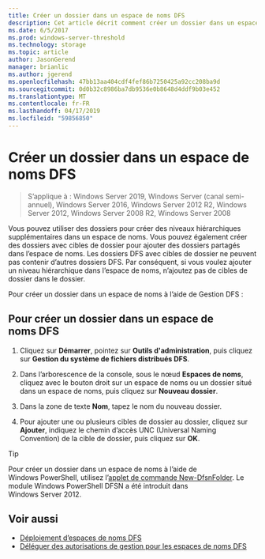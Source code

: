 ```yaml
---
title: Créer un dossier dans un espace de noms DFS
description: Cet article décrit comment créer un dossier dans un espace de noms DFS.
ms.date: 6/5/2017
ms.prod: windows-server-threshold
ms.technology: storage
ms.topic: article
author: JasonGerend
manager: brianlic
ms.author: jgerend
ms.openlocfilehash: 47bb13aa404cdf4fef86b7250425a92cc208ba9d
ms.sourcegitcommit: 0d0b32c8986ba7db9536e0b8648d4ddf9b03e452
ms.translationtype: MT
ms.contentlocale: fr-FR
ms.lasthandoff: 04/17/2019
ms.locfileid: "59856850"
---
```

# <a name="create-a-folder-in-a-dfs-namespace"></a>Créer un dossier dans un espace de noms DFS

> S’applique à : Windows Server 2019, Windows Server (canal semi-annuel), Windows Server 2016, Windows Server 2012 R2, Windows Server 2012, Windows Server 2008 R2, Windows Server 2008

Vous pouvez utiliser des dossiers pour créer des niveaux hiérarchiques supplémentaires dans un espace de noms. Vous pouvez également créer des dossiers avec cibles de dossier pour ajouter des dossiers partagés dans l’espace de noms. Les dossiers DFS avec cibles de dossier ne peuvent pas contenir d’autres dossiers DFS. Par conséquent, si vous voulez ajouter un niveau hiérarchique dans l’espace de noms, n’ajoutez pas de cibles de dossier dans le dossier.

Pour créer un dossier dans un espace de noms à l’aide de Gestion DFS :

## <a name="to-create-a-folder-in-a-dfs-namespace"></a>Pour créer un dossier dans un espace de noms DFS

1.  Cliquez sur **Démarrer**, pointez sur **Outils d'administration**, puis cliquez sur **Gestion du système de fichiers distribués DFS**.

2.  Dans l’arborescence de la console, sous le nœud **Espaces de noms**, cliquez avec le bouton droit sur un espace de noms ou un dossier situé dans un espace de noms, puis cliquez sur **Nouveau dossier**.

3.  Dans la zone de texte **Nom**, tapez le nom du nouveau dossier.

4.  Pour ajouter une ou plusieurs cibles de dossier au dossier, cliquez sur **Ajouter**, indiquez le chemin d’accès UNC (Universal Naming Convention) de la cible de dossier, puis cliquez sur **OK**.


> [!TIP]
> Pour créer un dossier dans un espace de noms à l’aide de Windows PowerShell, utilisez l’[applet de commande New-DfsnFolder](https://docs.microsoft.com/powershell/module/dfsn/new-dfsnfolder). Le module Windows PowerShell DFSN a été introduit dans Windows Server 2012.


## <a name="see-also"></a>Voir aussi

-   [Déploiement d’espaces de noms DFS](deploying-dfs-namespaces.md)
-   [Déléguer des autorisations de gestion pour les espaces de noms DFS](delegate-management-permissions-for-dfs-namespaces.md)



